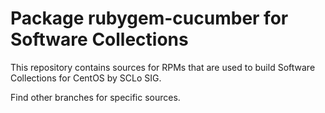 # Package rubygem-cucumber for Software Collections

This repository contains sources for RPMs that are used
to build Software Collections for CentOS by SCLo SIG.

Find other branches for specific sources.
